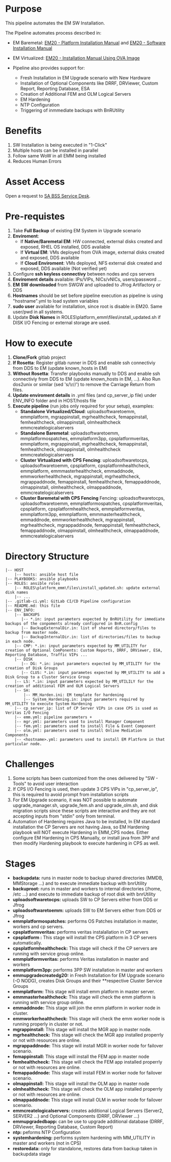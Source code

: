 # Purpose
This pipeline automates the EM SW Installation.

The Pipeline automates process described in:
* EM Baremetal: [EM20 - Platform Installation Manual](https://al4b.cpi.ericsson.net/elex?LI=EN/LZN7059064*&FN=1_1531-FAM901569Uen.*.html) and [EM20 - Software Installation Manual](https://al4b.cpi.ericsson.net/elex?LI=EN/LZN7059064*&FN=3_1531-FAM901569Uen.*.html)
* EM Virtualized: [EM20 - Installation Manual Using OVA Image](https://al4b.cpi.ericsson.net/elex?LI=EN/LZN7059064*&FN=5_1531-FAM901569Uen.*.html)

* Pipeline also provides support for:
   * Fresh Installation in EM Upgrade scenario with New Hardware
   * Installation of Optional Components like DRRF, DRViewer, Custom Report, Reporting Database, ESA
   * Creation of Additional FEM and OLM Logical Servers
   * EM Hardening
   * NTP Configuration
   * Triggering of inmmediate backups with BnRUtility

# Benefits
1. SW Installation is being executed in "1-Click"
2. Multiple hosts can be installed in parallel
3. Follow same WoW in all EMM being installed
4. Reduces Human Errors

# Asset Access
Open a request to [SA BSS Service Desk](https://eteamproject.ericsson.net/servicedesk/customer/portal/61).

# Pre-requistes
1. Take **Full Backup** of existing EM System in Upgrade scenario
2. **Enviroment**:
   * If **Native/Baremetal EM**: HW connected, external disks created and exposed, RHEL OS installed, DDS available
   * If **Virtual EM**: VMs deployed from OVA image, external disks created and exposed, DDS available
   * If **Cloud Enviroment**: VMs deployed, NFS external disk created and exposed, DDS available (Not verified yet)
3. Configure **ssh keyless connectivy** between nodes and cps servers
4. **Enviroment details** available: IPs/VIPs, NICs/vNICs, users/password ...
5. **EM SW downloaded** from SWGW and uploaded to Jfrog Artifactory or DDS
6. **Hostnames** should be set before pipeline execution as pipeline is using "hostname".yml to load system variables
7. **sudo user** available for installation, since root is disable in EM20. Same user/pwd in all systems.
8. Update **Disk Names** in ROLES\platform_emm\files\install_updated.sh if DISK I/O Fencing or external storage are used.

# How to execute
1. **Clone/Fork** gitlab project
2. **If Rosetta**: Register gitlab runner in DDS and enable ssh connectiviy from DDS to EM (update known_hosts in EM)
3. **Without Rosetta**: Transfer playbooks manually to DDS and enable ssh connectiviy from DDS to EM (update known_hosts in EM, ...). Also Run dos2unix or similar (sed 's/\r//') to remove the Carriage Return from files.
4. **Update enviroment details** in .yml files (and cp_server_ip file) under ENV_INFO folder and in HOST/hosts file
5. **Execute pipeline** (run jobs only required for your setup), examples:
   * **Standalone Virtualized/Cloud**: uploadsoftwaretoemm, emmplatform, mgrappinstall, mgrhealthcheck, femappinstall, femhealthcheck, olmappinstall, olmhealthcheck emmcreatelogicalservers
   * **Standalone Baremetal**: uploadsoftwaretoemm, mmplatformospatches, emmplatform3pp, cpsplatformveritas, emmplatform, mgrappinstall, mgrhealthcheck, femappinstall, femhealthcheck, olmappinstall, olmhealthcheck emmcreatelogicalservers
   * **Cluster Virtualized with CPS Fencing**: uploadsoftwaretocps, uploadsoftwaretoemm, cpsplatform, cpsplatformhealthcheck, emmplatform, emmmasterhealthcheck, emmaddnode, emmworkerhealthcheck, mgrappinstall, mgrhealthcheck, mgrappaddnode, femappinstall, femhealthcheck, femappaddnode, olmappinstall, olmhealthcheck, olmappaddnode, emmcreatelogicalservers
   * **Cluster Baremetal with CPS Fencing** Fencing: uploadsoftwaretocps, uploadsoftwaretoemm, emmplatformospatches, cpsplatformveritas, cpsplatform, cpsplatformhealthcheck, emmplatformveritas, emmplatform3pp, emmplatform, emmmasterhealthcheck, emmaddnode, emmworkerhealthcheck, mgrappinstall, mgrhealthcheck, mgrappaddnode, femappinstall, femhealthcheck, femappaddnode, olmappinstall, olmhealthcheck, olmappaddnode, emmcreatelogicalservers

# Directory Structure
```
|-- HOST
    |-- hosts: ansible host file
|-- PLAYBOOKS: ansible playbooks
|-- ROLES: ansible roles
    |-- ROLES\platform_emm\files\install_updated.sh: update external disk names
    |-- ...
|-- .gitlab-ci.yml: GitLab CI/CD Pipeline configuration
|-- README.md: this file
|-- ENV_INFO:
    |-- BACKUPS
       |-- *.in: input parameters expected by BnRUtility for immediate backups of the conpoments already configured in BnR.config
       |-- BackupExternalDir.in: list of shared directory/files to backup from master node.
       |-- BackupInternalDir.in: list of directories/files to backup in each node.
    |-- CMP: *.in: input parameters expected by MM_UTILITY for creation of Optional ComPonents: Custom Reports, DRRF, DRViewer, ESA, Reporting Database, Traffic VIPs ...
    |-- DISK
       |-- DG: *.in: input parameters expected by MM_UTILITY for the creation of Disk Groups
       |-- CLUS: *.in: input parametes expected by MM_UTILITY to add a Disk Group to a Cluster Service Group
    |-- LS: *.in: input parameters expected by MM_UTILILY for the creation of additional FEM and OLM Logical Servers
    |-- SH:
        |-- MM_Harden.ini: EM template for hardening
        |-- System_Hardening.in: input parameters required by MM_UTILITY to execute System Hardening
    |-- cp_server_ip: list of CP Server VIPs in case CPS is used as Veritas I/O Fencing
    |-- emm.yml: pipeline parameters +
    |-- mgr.yml: parameters used to install Manager Component
    |-- fem.yml: parameters used to install File & Event Component
    |-- olm.yml: parameters used to install Online Mediation Components
    |-- <hostname>.yml: parameters used to install EM Platform in that particular node.
```

# Challenges
1. Some scripts has been customized from the ones delivered by "SW - Tools" to avoid user interaction
2. If CPS I/O Fencing is used, then update 3 CPS VIPs in "cp_server_ip", this is required to avoid prompt from installation scripts
3. For EM Upgrade scenario, it was NOT possible to automate upgrade_manager.sh, upgrade_fem.sh and upgrade_olm.sh, and disk migration scripts since these scripts are interactive and they are not accepting inputs from "stdin" only from terminal.
4. Automation of Hardening requires Java to be installed, In EM standard installation the CP Servers are not having Java, so EM Hardening playbook will NOT execute Hardening in EMM_CPS nodes. Either configure EM Hardening in CPS Manually, or install java from 3PP and then modify Hardening playbook to execute hardening in CPS as well.

# Stages
* **backupdata:** runs in master node to backup shared directories (MMDB, MMStorage …) and to execute immediate backup with bnrUtility
* **backuproot:** runs in master and workers to internal directories (/home, /etc ...) and execute to immediate backup of root disk with bnrUtility 
* **uploadsoftwaretocps:** uploads SW to CP Servers either from DDS or Jfrog
* **uploadsoftwaretoemm:** uploads SW to EM Servers either from DDS or Jfrog
* **emmplatformospatches:** performs OS Patches installation in master, workers and cp servers.
* **cpsplatformveritas:** performs veritas instalallation in CP servers
* **cpsplatform :** This stage will install the CPS platform in 3 CP servers automatically.
* **cpsplatformhealthcheck:** This stage will check if the CP servers are running with service group online.
* **emmplatformveritas:** performs Veritas installation in master and workers
* **emmplatform3pp:** performs 3PP SW installation in master and workers
* **emmupgradecreatedg20:** in Fresh Installation for EM Upgrade scenario (-O NODG), creates Disk Groups and their **respective Cluster Service Groups
* **emmplatform:** This stage will install emm platform in master server.
* **emmmasterhealthcheck:** This stage will check the emm platform is running with service group online.
* **emmaddnode:** This stage will join the emm platform in worker node in cluster. 
* **emmworkerhealthcheck:** This stage will check the emm worker node is running properly in cluster or not.
* **mgrappinstall:** This stage will install the MGR app in master node.
* **mgrhealthcheck:** This stage will check the MGR app installed properrly or not with resources are online.
* **mgrappaddnode:** This stage will install MGR in worker node for failover scenario.
* **femappinstall:** This stage will install the FEM app in master node
* **femhealthcheck:** This stage will check the FEM app installed properrly or not with resources are online.
* **femappaddnode:** This stage will install FEM in worker node for failover scenario.
* **olmappinstall:** This stage will install the OLM app in master node
* **olmhealthcheck:** This stage will check the OLM app installed properrly or not with resources are online.
* **olmappaddnode:** This stage will install OLM in worker node for failover scenario.
* **emmcreatelogicalservers:** creates additional Logical Servers (Server2, SERVER2 …) and Optional Components (DRRF, DRViewer …)
* **emmupgradedbapp:** can be use to upgrade additional database (DRRF, DRViewer, Reporting Database, Custom Report)
* **ntp:** peforms NTP Configuration
* **systemhardening:** performs system hardening with MM_UTILITY in master and workers (not in CPS)
* **restoredata:** only for standalone, restores data from backup taken in backupdata stage
